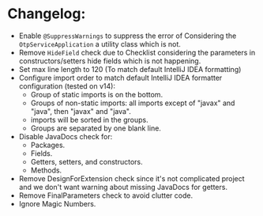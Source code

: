 # Changelog:
- Enable `@SuppressWarnings` to suppress the error of Considering the `OtpServiceApplication` a utility class which is not.
- Remove `HideField` check due to Checklist considering the parameters in constructors/setters hide fields which is not happening.
- Set max line length to 120 (To match default IntelliJ IDEA formatting)
- Configure import order to match default IntelliJ IDEA formatter configuration (tested on v14):
  - Group of static imports is on the bottom.
  - Groups of non-static imports: all imports except of "javax" and "java", then "javax" and "java".
  - imports will be sorted in the groups.
  - Groups are separated by one blank line.
- Disable JavaDocs check for:
  - Packages.
  - Fields.
  - Getters, setters, and constructors.
  - Methods.
- Remove DesignForExtension check since it's not complicated project and we don't want warning about missing JavaDocs for getters.
- Remove FinalParameters check to avoid clutter code.
- Ignore Magic Numbers.
